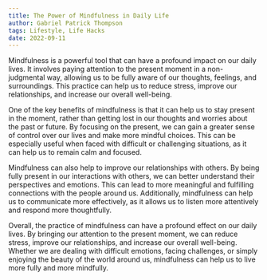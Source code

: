 ```yaml
---
title: The Power of Mindfulness in Daily Life
author: Gabriel Patrick Thompson
tags: Lifestyle, Life Hacks
date: 2022-09-11
---
```


<script>
import Image from '$lib/Image.svelte'
</script>

Mindfulness is a powerful tool that can have a profound impact on our daily lives. It involves paying attention to the present moment in a non-judgmental way, allowing us to be fully aware of our thoughts, feelings, and surroundings. This practice can help us to reduce stress, improve our relationships, and increase our overall well-being.

One of the key benefits of mindfulness is that it can help us to stay present in the moment, rather than getting lost in our thoughts and worries about the past or future. By focusing on the present, we can gain a greater sense of control over our lives and make more mindful choices. This can be especially useful when faced with difficult or challenging situations, as it can help us to remain calm and focused.

<!-- <Image src="/img/present-v5-720x.webp" srcset="/img/present-v5-1440x.webp 2x" width="720" height="480" caption="Attention to the present moment." /> -->

Mindfulness can also help to improve our relationships with others. By being fully present in our interactions with others, we can better understand their perspectives and emotions. This can lead to more meaningful and fulfilling connections with the people around us. Additionally, mindfulness can help us to communicate more effectively, as it allows us to listen more attentively and respond more thoughtfully.

Overall, the practice of mindfulness can have a profound effect on our daily lives. By bringing our attention to the present moment, we can reduce stress, improve our relationships, and increase our overall well-being. Whether we are dealing with difficult emotions, facing challenges, or simply enjoying the beauty of the world around us, mindfulness can help us to live more fully and more mindfully.
